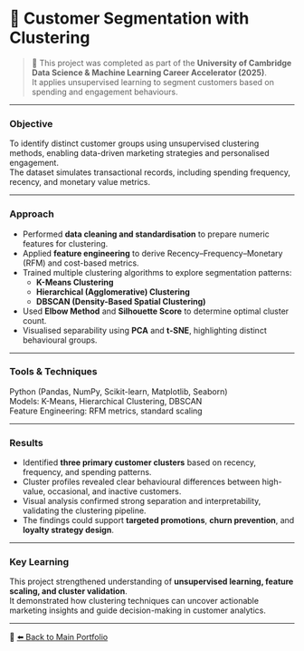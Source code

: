 # 👥 Customer Segmentation with Clustering

> 🧩 This project was completed as part of the **University of Cambridge Data Science & Machine Learning Career Accelerator (2025)**.  
> It applies unsupervised learning to segment customers based on spending and engagement behaviours.

---

### Objective
To identify distinct customer groups using unsupervised clustering methods, enabling data-driven marketing strategies and personalised engagement.  
The dataset simulates transactional records, including spending frequency, recency, and monetary value metrics.

---

### Approach
- Performed **data cleaning and standardisation** to prepare numeric features for clustering.  
- Applied **feature engineering** to derive Recency–Frequency–Monetary (RFM) and cost-based metrics.  
- Trained multiple clustering algorithms to explore segmentation patterns:
  - **K-Means Clustering**
  - **Hierarchical (Agglomerative) Clustering**
  - **DBSCAN (Density-Based Spatial Clustering)**
- Used **Elbow Method** and **Silhouette Score** to determine optimal cluster count.  
- Visualised separability using **PCA** and **t-SNE**, highlighting distinct behavioural groups.

---

### Tools & Techniques
Python (Pandas, NumPy, Scikit-learn, Matplotlib, Seaborn)  
Models: K-Means, Hierarchical Clustering, DBSCAN  
Feature Engineering: RFM metrics, standard scaling  

---

### Results
- Identified **three primary customer clusters** based on recency, frequency, and spending patterns.  
- Cluster profiles revealed clear behavioural differences between high-value, occasional, and inactive customers.  
- Visual analysis confirmed strong separation and interpretability, validating the clustering pipeline.  
- The findings could support **targeted promotions**, **churn prevention**, and **loyalty strategy design**.

---

### Key Learning
This project strengthened understanding of **unsupervised learning, feature scaling, and cluster validation**.  
It demonstrated how clustering techniques can uncover actionable marketing insights and guide decision-making in customer analytics.  

---

🔗 [⬅️ Back to Main Portfolio](../README.md)
